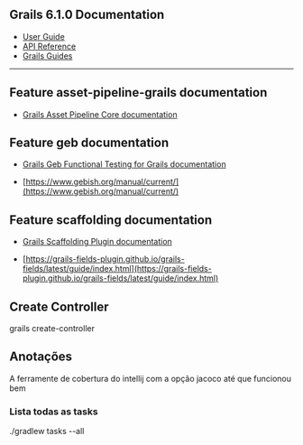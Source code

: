 ## Grails 6.1.0 Documentation

- [User Guide](https://docs.grails.org/6.1.0/guide/index.html)
- [API Reference](https://docs.grails.org/6.1.0/api/index.html)
- [Grails Guides](https://guides.grails.org/index.html)
---

## Feature asset-pipeline-grails documentation

- [Grails Asset Pipeline Core documentation](https://www.asset-pipeline.com/manual/)

## Feature geb documentation

- [Grails Geb Functional Testing for Grails documentation](https://github.com/grails3-plugins/geb#readme)

- [https://www.gebish.org/manual/current/](https://www.gebish.org/manual/current/)

## Feature scaffolding documentation

- [Grails Scaffolding Plugin documentation](https://grails.github.io/scaffolding/latest/groovydoc/)

- [https://grails-fields-plugin.github.io/grails-fields/latest/guide/index.html](https://grails-fields-plugin.github.io/grails-fields/latest/guide/index.html)

## Create Controller

grails create-controller

## Anotações

A ferramente de cobertura do intellij com a opção jacoco até que funcionou bem


### Lista todas as tasks

./gradlew tasks --all